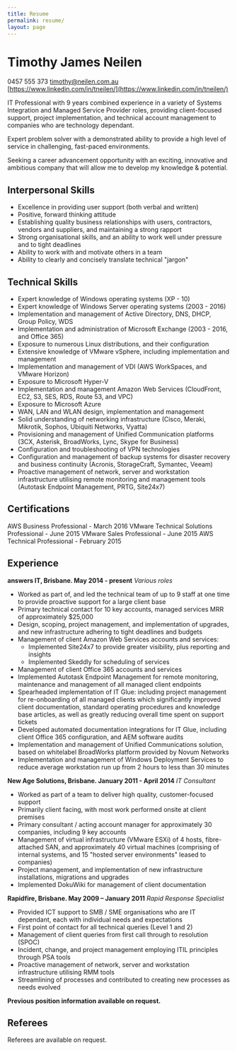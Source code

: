 ```yaml
---
title: Resume
permalink: resume/
layout: page
---
```

# Timothy James Neilen

0457 555 373
timothy@neilen.com.au
[https://www.linkedin.com/in/tneilen/](https://www.linkedin.com/in/tneilen/)

IT Professional with 9 years combined experience in a variety of Systems Integration and Managed Service Provider roles, providing client-focused support, project implementation, and technical account management to companies who are technology dependant.

Expert problem solver with a demonstrated ability to provide a high level of service in challenging, fast-paced environments.

Seeking a career advancement opportunity with an exciting, innovative and ambitious company that will allow me to develop my knowledge & potential.

## Interpersonal Skills

* Excellence in providing user support (both verbal and written)
* Positive, forward thinking attitude
* Establishing quality business relationships with users, contractors, vendors and suppliers, and maintaining a strong rapport
* Strong organisational skills, and an ability to work well under pressure and to tight deadlines
* Ability to work with and motivate others in a team
* Ability to clearly and concisely translate technical "jargon"

## Technical Skills

* Expert knowledge of Windows operating systems (XP - 10)
* Expert knowledge of Windows Server operating systems (2003 - 2016)
* Implementation and management of Active Directory, DNS, DHCP, Group Policy, WDS
* Implementation and administration of Microsoft Exchange (2003 - 2016, and Office 365)
* Exposure to numerous Linux distributions, and their configuration
* Extensive knowledge of VMware vSphere, including implementation and management
* Implementation and management of VDI (AWS WorkSpaces, and VMware Horizon)
* Exposure to Microsoft Hyper-V
* Implementation and management Amazon Web Services (CloudFront, EC2, S3, SES, RDS, Route 53, and VPC)
* Exposure to Microsoft Azure
* WAN, LAN and WLAN design, implementation and management
* Solid understanding of networking infrastructure (Cisco, Meraki, Mikrotik, Sophos, Ubiquiti Networks, Vyatta)
* Provisioning and management of Unified Communication platforms (3CX, Asterisk, BroadWorks, Lync, Skype for Business)
* Configuration and troubleshooting of VPN technologies
* Configuration and management of backup systems for disaster recovery and business continuity (Acronis, StorageCraft, Symantec, Veeam)
* Proactive management of network, server and workstation infrastructure utilising remote monitoring and management tools (Autotask Endpoint Management, PRTG, Site24x7)

## Certifications

AWS Business Professional - March 2016
VMware Technical Solutions Professional - June 2015
VMware Sales Professional -  June 2015
AWS Technical Professional - February 2015

## Experience

**answers IT, Brisbane. May 2014 - present**
*Various roles*

* Worked as part of, and led the technical team of up to 9 staff at one time to provide proactive support for a large client base
* Primary technical contact for 10 key accounts, managed services MRR of approximately $25,000
* Design, scoping, project management, and implementation of upgrades, and new infrastructure adhering to tight deadlines and budgets
* Management of client Amazon Web Services accounts and services:
  * Implemented Site24x7 to provide greater visibility, plus reporting and insights
  * Implemented Skeddly for scheduling of services
* Management of client Office 365 accounts and services
* Implemented Autotask Endpoint Management for remote monitoring, maintenance and management of all managed client endpoints
* Spearheaded implementation of IT Glue: including project management for re-onboarding of all managed clients which significantly improved client documentation, standard operating procedures and knowledge base articles, as well as greatly reducing overall time spent on support tickets
* Developed automated documentation integrations for IT Glue, including client Office 365 configuration, and AEM software audits
* Implementation and management of Unified Communications solution, based on whitelabel BroadWorks platform provided by Novum Networks
* Implementation and management of Windows Deployment Services to reduce average workstation run up from 2 hours to less than 30 minutes

**New Age Solutions, Brisbane. January 2011 - April 2014**
*IT Consultant*

* Worked as part of a team to deliver high quality, customer-focused support
* Primarily client facing, with most work performed onsite at client premises
* Primary consultant / acting account manager for approximately 30 companies, including 9 key accounts
* Management of virtual infrastructure (VMware ESXi) of 4 hosts, fibre-attached SAN, and   approximately 40 virtual machines (comprising of internal systems, and 15 "hosted server    environments" leased to companies)
* Project management, and implementation of new infrastructure installations, migrations and upgrades
* Implemented DokuWiki for management of client documentation

**Rapidfire, Brisbane. May 2009 – January 2011**
*Rapid Response Specialist*

* Provided ICT support to SMB / SME organisations who are IT dependant, each with individual needs and expectations
* First point of contact for all technical queries (Level 1 and 2)
* Management of client queries from first call through to resolution (SPOC)
* Incident, change, and project management employing ITIL principles through PSA tools
* Proactive management of network, server and workstation infrastructure utilising RMM tools
* Streamlining of processes and contributed to creating new processes as needs evolved

**Previous position information available on request.**

## Referees

Referees are available on request.